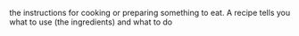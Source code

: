 the instructions for cooking or preparing something to eat. A recipe tells you what to use (the ingredients) and what to do